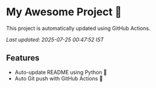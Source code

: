 # My Awesome Project 🚀

This project is automatically updated using GitHub Actions.

_Last updated: 2025-07-25 00:47:52 IST_

## Features
- Auto-update README using Python 🐍
- Auto Git push with GitHub Actions 🤖
